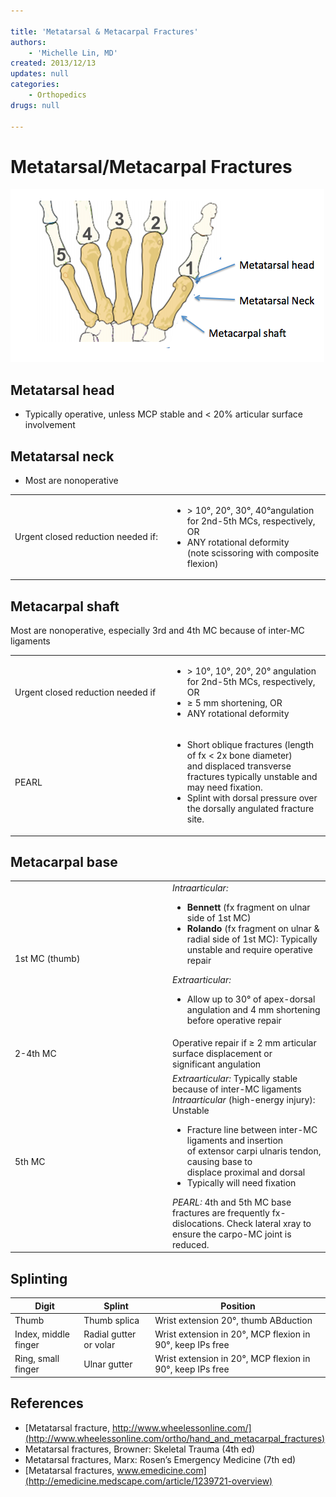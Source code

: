 ```yaml
---

title: 'Metatarsal & Metacarpal Fractures'
authors:
    - 'Michelle Lin, MD'
created: 2013/12/13
updates: null
categories:
    - Orthopedics
drugs: null

---
```




# Metatarsal/Metacarpal Fractures

![](image-1.png)

## Metatarsal head

-   Typically operative, unless MCP stable and &lt; 20% articular surface involvement

## Metatarsal neck

-   Most are nonoperative

<table>
<colgroup>
<col width="50%" />
<col width="50%" />
</colgroup>
<tbody>
<tr class="odd">
<td>Urgent closed reduction needed if:<br />
</td>
<td><ul>
<li>&gt; 10°, 20°, 30°, 40°angulation for 2nd-5th MCs, respectively, OR<br />
</li>
<li>ANY rotational deformity (note scissoring with composite flexion) <br />
</li>
</ul></td>
</tr>
</tbody>
</table>

## Metacarpal shaft

Most are nonoperative, especially 3rd and 4th MC because of inter-MC ligaments

<table>
<colgroup>
<col width="50%" />
<col width="50%" />
</colgroup>
<tbody>
<tr class="odd">
<td>Urgent closed reduction needed if<br />
</td>
<td><ul>
<li>&gt; 10°, 10°, 20°, 20° angulation for 2nd-5th MCs, respectively, OR<br />
</li>
<li>≥ 5 mm shortening, OR</li>
<li>ANY rotational deformity<br />
</li>
</ul></td>
</tr>
<tr class="even">
<td>PEARL</td>
<td><ul>
<li>Short oblique fractures (length of fx &lt; 2x bone diameter) and displaced transverse fractures typically unstable and may need fixation. <br />
</li>
<li>Splint with dorsal pressure over the dorsally angulated fracture site.<br />
</li>
</ul></td>
</tr>
</tbody>
</table>

## Metacarpal base

<table>
<colgroup>
<col width="50%" />
<col width="50%" />
</colgroup>
<tbody>
<tr class="odd">
<td>1st MC (thumb)<br />
</td>
<td><em>Intraarticular:</em><br />

<ul>
<li><strong>Bennett</strong> (fx fragment on ulnar side of 1st MC) <br />
</li>
<li><strong>Rolando</strong> (fx fragment on ulnar &amp; radial side of 1st MC): Typically unstable and require operative repair<br />
</li>
</ul>
<em>Extraarticular:</em><br />

<ul>
<li>Allow up to 30° of apex-dorsal angulation and 4 mm shortening before operative repair<br />
</li>
</ul></td>
</tr>
<tr class="even">
<td>2-4th MC<br />
</td>
<td>Operative repair if ≥ 2 mm articular surface displacement or significant angulation<br />
</td>
</tr>
<tr class="odd">
<td>5th MC<br />
</td>
<td><em>Extraarticular:</em> Typically stable because of inter-MC ligaments<br />
<em>Intraarticular</em> (high-energy injury): Unstable<br />

<ul>
<li>Fracture line between inter-MC ligaments and insertion of extensor carpi ulnaris tendon, causing base to displace proximal and dorsal</li>
<li>Typically will need fixation<br />
</li>
</ul>
<em>PEARL:</em> 4th and 5th MC base fractures are frequently fx-dislocations. Check lateral xray to ensure the carpo-MC joint is reduced.<br />
</td>
</tr>
</tbody>
</table>

## Splinting

| **Digit**               |  **Splint**            | **Position**                            |
|----------------------|------------------------|--------------------------------------|
| Thumb                | Thumb splica           | Wrist extension 20°, thumb ABduction |
| Index, middle finger | Radial gutter or volar | Wrist extension in 20°, MCP flexion in 90°, keep IPs free         |
| Ring, small finger   | Ulnar gutter           | Wrist extension in 20°, MCP flexion in 90°, keep IPs free         |

## References

-   [Metatarsal fracture, http://www.wheelessonline.com/](http://www.wheelessonline.com/ortho/hand_and_metacarpal_fractures)
-   Metatarsal fractures, Browner: Skeletal Trauma (4th ed)
-   Metatarsal fractures, Marx: Rosen’s Emergency Medicine (7th ed)
-   [Metatarsal fractures, www.emedicine.com](http://emedicine.medscape.com/article/1239721-overview)
